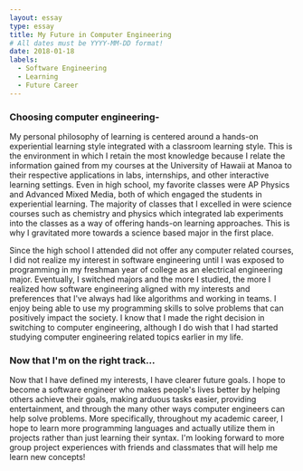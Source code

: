 ```yaml
---
layout: essay
type: essay
title: My Future in Computer Engineering
# All dates must be YYYY-MM-DD format!
date: 2018-01-18
labels:
  - Software Engineering
  - Learning
  - Future Career
---
```

### Choosing computer engineering-
My personal philosophy of learning is centered around a hands-on experiential learning style integrated with a classroom learning style. This is the environment in which I retain the most knowledge because I relate the information gained from my courses at the University of Hawaii at Manoa to their respective applications in labs, internships, and other interactive learning settings. Even in high school, my favorite classes were AP Physics and Advanced Mixed Media, both of which engaged the students in experiential learning. The majority of classes that I excelled in were science courses such as chemistry and physics which integrated lab experiments into the classes as a way of offering hands-on learning approaches. This is why I gravitated more towards a science based major in the first place. 

Since the high school I attended did not offer any computer related courses, I did not realize my interest in software engineering until I was exposed to programming in my freshman year of college as an electrical engineering major. Eventually, I switched majors and the more I studied, the more I realized how software engineering aligned with my interests and preferences that I've always had like algorithms and working in teams. I enjoy being able to use my programming skills to solve problems that can positively impact the society. I know that I made the right decision in switching to computer engineering, although I do wish that I had started studying computer engineering related topics earlier in my life. 

### Now that I'm on the right track...
Now that I have defined my interests, I have clearer future goals. I hope to become a software engineer who makes people's lives better by helping others achieve their goals, making arduous tasks easier, providing entertainment, and through the many other ways computer engineers can help solve problems. More specifically, throughout my academic career, I hope to learn more programming languages and actually utilize them in projects rather than just learning their syntax. I'm looking forward to more group project experiences with friends and classmates that will help me learn new concepts!  

